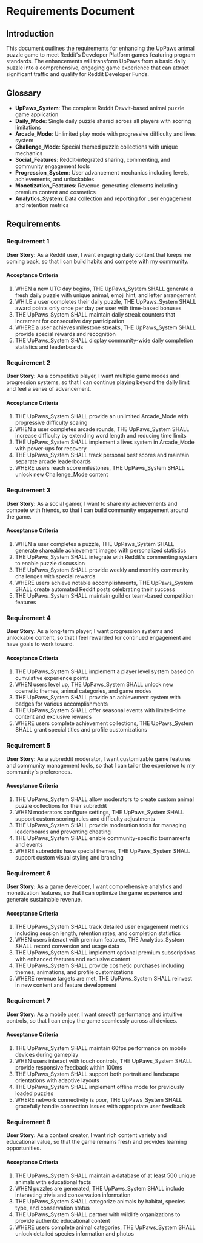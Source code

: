 # Requirements Document

## Introduction

This document outlines the requirements for enhancing the UpPaws animal puzzle game to meet Reddit's Developer Platform games featuring program standards. The enhancements will transform UpPaws from a basic daily puzzle into a comprehensive, engaging game experience that can attract significant traffic and qualify for Reddit Developer Funds.

## Glossary

- **UpPaws_System**: The complete Reddit Devvit-based animal puzzle game application
- **Daily_Mode**: Single daily puzzle shared across all players with scoring limitations
- **Arcade_Mode**: Unlimited play mode with progressive difficulty and lives system
- **Challenge_Mode**: Special themed puzzle collections with unique mechanics
- **Social_Features**: Reddit-integrated sharing, commenting, and community engagement tools
- **Progression_System**: User advancement mechanics including levels, achievements, and unlockables
- **Monetization_Features**: Revenue-generating elements including premium content and cosmetics
- **Analytics_System**: Data collection and reporting for user engagement and retention metrics

## Requirements

### Requirement 1

**User Story:** As a Reddit user, I want engaging daily content that keeps me coming back, so that I can build habits and compete with my community.

#### Acceptance Criteria

1. WHEN a new UTC day begins, THE UpPaws_System SHALL generate a fresh daily puzzle with unique animal, emoji hint, and letter arrangement
2. WHILE a user completes their daily puzzle, THE UpPaws_System SHALL award points only once per day per user with time-based bonuses
3. THE UpPaws_System SHALL maintain daily streak counters that increment for consecutive day participation
4. WHERE a user achieves milestone streaks, THE UpPaws_System SHALL provide special rewards and recognition
5. THE UpPaws_System SHALL display community-wide daily completion statistics and leaderboards

### Requirement 2

**User Story:** As a competitive player, I want multiple game modes and progression systems, so that I can continue playing beyond the daily limit and feel a sense of advancement.

#### Acceptance Criteria

1. THE UpPaws_System SHALL provide an unlimited Arcade_Mode with progressive difficulty scaling
2. WHEN a user completes arcade rounds, THE UpPaws_System SHALL increase difficulty by extending word length and reducing time limits
3. THE UpPaws_System SHALL implement a lives system in Arcade_Mode with power-ups for recovery
4. THE UpPaws_System SHALL track personal best scores and maintain separate arcade leaderboards
5. WHERE users reach score milestones, THE UpPaws_System SHALL unlock new Challenge_Mode content

### Requirement 3

**User Story:** As a social gamer, I want to share my achievements and compete with friends, so that I can build community engagement around the game.

#### Acceptance Criteria

1. WHEN a user completes a puzzle, THE UpPaws_System SHALL generate shareable achievement images with personalized statistics
2. THE UpPaws_System SHALL integrate with Reddit's commenting system to enable puzzle discussion
3. THE UpPaws_System SHALL provide weekly and monthly community challenges with special rewards
4. WHERE users achieve notable accomplishments, THE UpPaws_System SHALL create automated Reddit posts celebrating their success
5. THE UpPaws_System SHALL maintain guild or team-based competition features

### Requirement 4

**User Story:** As a long-term player, I want progression systems and unlockable content, so that I feel rewarded for continued engagement and have goals to work toward.

#### Acceptance Criteria

1. THE UpPaws_System SHALL implement a player level system based on cumulative experience points
2. WHEN users level up, THE UpPaws_System SHALL unlock new cosmetic themes, animal categories, and game modes
3. THE UpPaws_System SHALL provide an achievement system with badges for various accomplishments
4. THE UpPaws_System SHALL offer seasonal events with limited-time content and exclusive rewards
5. WHERE users complete achievement collections, THE UpPaws_System SHALL grant special titles and profile customizations

### Requirement 5

**User Story:** As a subreddit moderator, I want customizable game features and community management tools, so that I can tailor the experience to my community's preferences.

#### Acceptance Criteria

1. THE UpPaws_System SHALL allow moderators to create custom animal puzzle collections for their subreddit
2. WHEN moderators configure settings, THE UpPaws_System SHALL support custom scoring rules and difficulty adjustments
3. THE UpPaws_System SHALL provide moderation tools for managing leaderboards and preventing cheating
4. THE UpPaws_System SHALL enable community-specific tournaments and events
5. WHERE subreddits have special themes, THE UpPaws_System SHALL support custom visual styling and branding

### Requirement 6

**User Story:** As a game developer, I want comprehensive analytics and monetization features, so that I can optimize the game experience and generate sustainable revenue.

#### Acceptance Criteria

1. THE UpPaws_System SHALL track detailed user engagement metrics including session length, retention rates, and completion statistics
2. WHEN users interact with premium features, THE Analytics_System SHALL record conversion and usage data
3. THE UpPaws_System SHALL implement optional premium subscriptions with enhanced features and exclusive content
4. THE UpPaws_System SHALL provide cosmetic purchases including themes, animations, and profile customizations
5. WHERE revenue targets are met, THE UpPaws_System SHALL reinvest in new content and feature development

### Requirement 7

**User Story:** As a mobile user, I want smooth performance and intuitive controls, so that I can enjoy the game seamlessly across all devices.

#### Acceptance Criteria

1. THE UpPaws_System SHALL maintain 60fps performance on mobile devices during gameplay
2. WHEN users interact with touch controls, THE UpPaws_System SHALL provide responsive feedback within 100ms
3. THE UpPaws_System SHALL support both portrait and landscape orientations with adaptive layouts
4. THE UpPaws_System SHALL implement offline mode for previously loaded puzzles
5. WHERE network connectivity is poor, THE UpPaws_System SHALL gracefully handle connection issues with appropriate user feedback

### Requirement 8

**User Story:** As a content creator, I want rich content variety and educational value, so that the game remains fresh and provides learning opportunities.

#### Acceptance Criteria

1. THE UpPaws_System SHALL maintain a database of at least 500 unique animals with educational facts
2. WHEN puzzles are generated, THE UpPaws_System SHALL include interesting trivia and conservation information
3. THE UpPaws_System SHALL categorize animals by habitat, species type, and conservation status
4. THE UpPaws_System SHALL partner with wildlife organizations to provide authentic educational content
5. WHERE users complete animal categories, THE UpPaws_System SHALL unlock detailed species information and photos